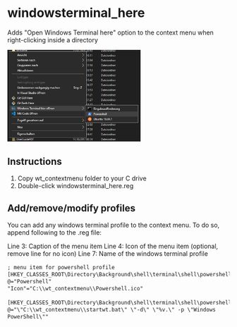 # windowsterminal_here
Adds "Open Windows Terminal here" option to the context menu when right-clicking inside a directory


<img width="60%" alt="portfolio_view" src="example.png">

## Instructions
1. Copy wt_contextmenu folder to your C drive
2. Double-click windowsterminal_here.reg

## Add/remove/modify profiles
You can add any windows terminal profile to the context menu.
To do so, append following to the .reg file:

Line 3: Caption of the menu item
Line 4: Icon of the menu item (optional, remove line for no icon)
Line 7: Name of the windows terminal profile

    ; menu item for powershell profile
    [HKEY_CLASSES_ROOT\Directory\Background\shell\terminal\shell\powershell]
    @="Powershell"
    "Icon"="C:\\wt_contextmenu\\Powershell.ico"

    [HKEY_CLASSES_ROOT\Directory\Background\shell\terminal\shell\powershell\command]
    @="\"C:\\wt_contextmenu\\startwt.bat\" \"-d\" \"%v.\" -p \"Windows PowerShell\""
